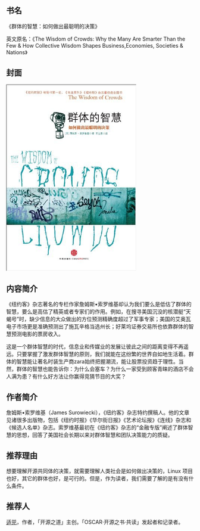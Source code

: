 ##  书名

《群体的智慧：如何做出最聪明的决策》

英文原名：《The Wisdom of Crowds: Why the Many Are Smarter Than the Few & How Collective Wisdom Shapes Business,Economies, Societies & Nations》

## 封面

![](./face-image/the-wisdom-of-crowd.jpg)

## 内容简介

《纽约客》杂志著名的专栏作家詹姆斯•索罗维基却认为我们要么是低估了群体的智慧，要么是高估了精英或者专家们的作用。例如，在搜寻美国沉没的核潜艇“天蝎号”时，缺少信息的大众做出的方位预测精确度超过了军事专家；美国的艾奥瓦电子市场更是准确预测出了施瓦辛格当选州长；好莱坞证券交易所也依靠群体的智慧预测电影的票房收入。

这是一个群体智慧的时代，信息业和传媒业的发展让彼此之间的距离变得不再遥远。只要掌握了激发群体智慧的原则，我们就能在这纷繁的世界自如地生活着。群体的智慧能让著名时装生产商zara始终把握潮流，能让股票投资趋于理性。当然，群体的智慧也能告诉你：为什么会塞车？为什么一家受到顾客青睐的酒店不会人满为患？有什么好方法让你赢得竞猜节目的大奖？

## 作者简介

詹姆斯•索罗维基（James Surowiecki），《纽约客》杂志特约撰稿人。他的文章见诸很多出版物，包括《纽约时报》《华尔街日报》《艺术论坛报》《连线》杂志和《候选人名单》杂志。索罗维基最初在《纽约客》杂志的“金融专版”阐述了群体智慧的思想，回答了美国社会长期以来对群体智慧和团队决策能力的质疑。

## 推荐理由

想要理解开源共同体的决策，就需要理解人类社会是如何做出决策的，Linux 项目也好，其它的群体也好，是可行的。但是，作为读者，我们需要了解的是有没有什么条件。

## 推荐人

[适兕](https://opensourceway.community/all_about_kuosi)，作者，「开源之道」主创。「OSCAR·开源之书·共读」发起者和记录者。